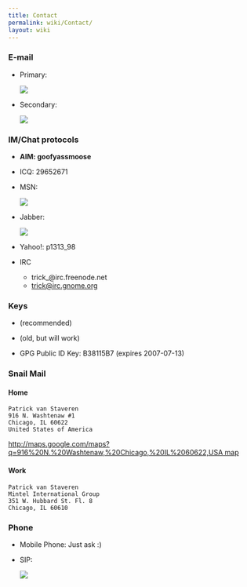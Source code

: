 ```yaml
---
title: Contact
permalink: wiki/Contact/
layout: wiki
---
```


### E-mail

-   Primary:
    <html>
    <img src="/util/textimage.php?text=trick.fancy-a.vanstaveren.us&size=10">

    </html>
-   Secondary:
    <html>
    <img src="/util/textimage.php?text=pvanstav.fancy-a.cs.wmich.edu&size=10">

    </html>

### IM/Chat protocols

-   **AIM: goofyassmoose**
-   ICQ: 29652671
-   MSN:
    <html>
    <img src="/util/textimage.php?text=p_vanstaveren.fancy-a.hotmail.com&size=10">

    </html>
-   Jabber:
    <html>
    <img src="/util/textimage.php?text=goofyassmoose.fancy-a.jabber.org&size=10">

    </html>
-   Yahoo!: p1313\_98
-   IRC
    -   trick\_@irc.freenode.net
    -   trick@irc.gnome.org

### Keys

-   (recommended)

-   (old, but will work)

-   GPG Public ID Key: B38115B7 (expires 2007-07-13)

### Snail Mail

#### Home

`Patrick van Staveren`  
`916 N. Washtenaw #1`  
`Chicago, IL 60622`  
`United States of America`

[http://maps.google.com/maps?q=916%20N.%20Washtenaw,%20Chicago,%20IL%2060622,USA
map](http://maps.google.com/maps?q=916%20N.%20Washtenaw,%20Chicago,%20IL%2060622,USA_map "wikilink")

#### Work

`Patrick van Staveren`  
`Mintel International Group`  
`351 W. Hubbard St. Fl. 8`  
`Chicago, IL 60610`

### Phone

-   Mobile Phone: Just ask :)
-   SIP:
    <html>
    <img src="/util/textimage.php?text=trickv.fancy-a.ekiga.net&size=10">

    </html>

